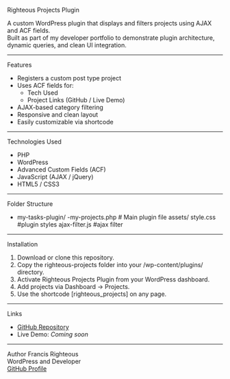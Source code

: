Righteous Projects Plugin

A custom WordPress plugin that displays and filters projects using AJAX and ACF fields.  
Built as part of my developer portfolio to demonstrate plugin architecture, dynamic queries, and clean UI integration.

---

Features
- Registers a custom post type project
- Uses ACF fields for:
  - Tech Used
  - Project Links (GitHub / Live Demo)
- AJAX-based category filtering
- Responsive and clean layout
- Easily customizable via shortcode

---

Technologies Used
- PHP  
- WordPress  
- Advanced Custom Fields (ACF)  
- JavaScript (AJAX / jQuery)  
- HTML5 / CSS3

---

 Folder Structure
- my-tasks-plugin/
-my-projects.php  # Main plugin file
assets/
 style.css #plugin styles
 ajax-filter.js #ajax filter

---

 Installation
1. Download or clone this repository.  
2. Copy the righteous-projects folder into your /wp-content/plugins/ directory.  
3. Activate Righteous Projects Plugin from your WordPress dashboard.  
4. Add projects via Dashboard → Projects.  
5. Use the shortcode [righteous_projects] on any page.

---

Links
- [GitHub Repository](https://github.com/francisrighteous539/righteous-projects-plugin)
- Live Demo: *Coming soon*

---

Author
Francis Righteous  
WordPress and Developer  
[GitHub Profile](https://github.com/francisrighteous539)
